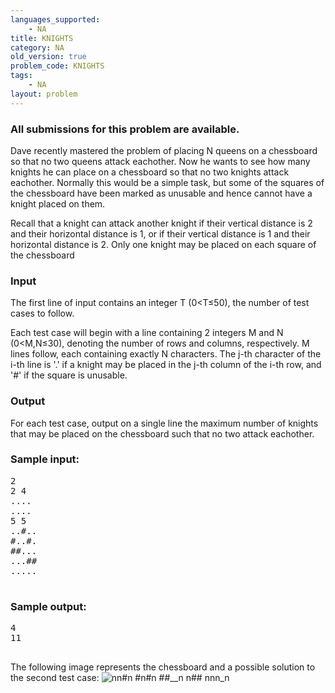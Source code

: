 ```yaml
---
languages_supported:
    - NA
title: KNIGHTS
category: NA
old_version: true
problem_code: KNIGHTS
tags:
    - NA
layout: problem
---
```

###  All submissions for this problem are available. 

Dave recently mastered the problem of placing N queens on a chessboard so that no two queens attack eachother. Now he wants to see how many knights he can place on a chessboard so that no two knights attack eachother. Normally this would be a simple task, but some of the squares of the chessboard have been marked as unusable and hence cannot have a knight placed on them.

Recall that a knight can attack another knight if their vertical distance is 2 and their horizontal distance is 1, or if their vertical distance is 1 and their horizontal distance is 2. Only one knight may be placed on each square of the chessboard

### Input

The first line of input contains an integer T (0&lt;T≤50), the number of test cases to follow.

Each test case will begin with a line containing 2 integers M and N (0&lt;M,N≤30), denoting the number of rows and columns, respectively. M lines follow, each containing exactly N characters. The j-th character of the i-th line is '.' if a knight may be placed in the j-th column of the i-th row, and '#' if the square is unusable.

### Output

For each test case, output on a single line the maximum number of knights that may be placed on the chessboard such that no two attack eachother.

### Sample input:

<pre>2
2 4
....
....
5 5
..#..
#..#.
##...
...##
.....

</pre>
### Sample output:

<pre>4
11

</pre>
The following image represents the chessboard and a possible solution to the second test case:
![nn#_n
#n_#n
##__n
_n_##
nnn_n](http://www.codechef.com/download/board.png)
